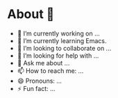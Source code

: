 # About 👋

- 🔭 I’m currently working on ...
- 🌱 I’m currently learning Emacs.
- 👯 I’m looking to collaborate on ...
- 🤔 I’m looking for help with ...
- 💬 Ask me about ...
- 📫 How to reach me: ...
- 😄 Pronouns: ...
- ⚡ Fun fact: ...

